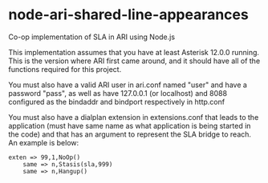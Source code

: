 # node-ari-shared-line-appearances
Co-op implementation of SLA in ARI using Node.js

This implementation assumes that you have at least Asterisk 12.0.0 running. This is the version where ARI first came around, and it should have all of the functions required for this project.

You must also have a valid ARI user in ari.conf named "user" and have a password "pass", as well as have 127.0.0.1 (or localhost) and 8088 configured as the bindaddr and bindport respectively in http.conf

You must also have a dialplan extension in extensions.conf that leads to the application (must have same name as what application is being started in the code) and that has an argument to represent the SLA bridge to reach.  An example is below:

~~~~~~~~~~~~~~~~~~~~~~~~~~~~~~~~~
exten => 99,1,NoOp()                                                             
    same => n,Stasis(sla,999)                                                    
    same => n,Hangup()
~~~~~~~~~~~~~~~~~~~~~~~~~~~~~~~~~
